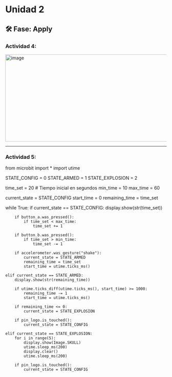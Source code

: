 # Unidad 2


## 🛠 Fase: Apply

### Actividad 4:  
<img width="540" height="272" alt="image" src="https://github.com/user-attachments/assets/8711c931-4007-4848-98fc-b79a98c75d73" />

_____________________________________________________________________

### Actividad 5:  

from microbit import *
import utime

STATE_CONFIG = 0
STATE_ARMED = 1
STATE_EXPLOSION = 2

time_set = 20   # Tiempo inicial en segundos
min_time = 10
max_time = 60

current_state = STATE_CONFIG
start_time = 0
remaining_time = time_set

while True:
    if current_state == STATE_CONFIG:
        display.show(str(time_set))
        
        if button_a.was_pressed():
            if time_set < max_time:
                time_set += 1
        
        if button_b.was_pressed():
            if time_set > min_time:
                time_set -= 1
        
        if accelerometer.was_gesture("shake"):
            current_state = STATE_ARMED
            remaining_time = time_set
            start_time = utime.ticks_ms()
    
    elif current_state == STATE_ARMED:
        display.show(str(remaining_time))
        
        if utime.ticks_diff(utime.ticks_ms(), start_time) >= 1000:
            remaining_time -= 1
            start_time = utime.ticks_ms()
        
        if remaining_time <= 0:
            current_state = STATE_EXPLOSION
        
        if pin_logo.is_touched():
            current_state = STATE_CONFIG
    
    elif current_state == STATE_EXPLOSION:
        for i in range(5):
            display.show(Image.SKULL)
            utime.sleep_ms(200)
            display.clear()
            utime.sleep_ms(200)
        
        if pin_logo.is_touched():
            current_state = STATE_CONFIG
